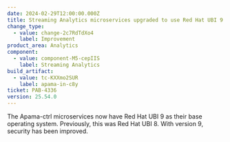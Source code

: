```yaml
---
date: 2024-02-29T12:00:00.000Z
title: Streaming Analytics microservices upgraded to use Red Hat UBI 9
change_type:
  - value: change-2c7RdTdXo4
    label: Improvement
product_area: Analytics
component:
  - value: component-M5-cepIIS
    label: Streaming Analytics
build_artifact:
  - value: tc-KXXmo2SUR
    label: apama-in-c8y
ticket: PAB-4336
version: 25.54.0
---
```

The Apama-ctrl microservices now have Red Hat UBI 9 as their base operating system. Previously, this was Red Hat UBI 8. With version 9, security has been improved.
